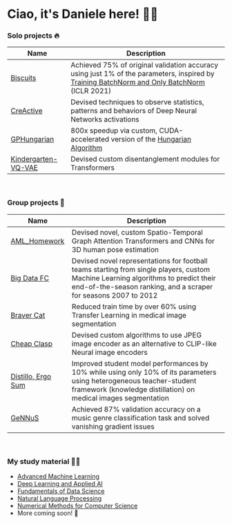 # Ciao, it's Daniele here! 🖐🏻

### Solo projects 🔥

| Name      | Description           |
|--------------------------------------|-------------------------------|
| [Biscuits](https://github.com/dansolombrino/Biscuits) | Achieved 75% of original validation accuracy using just 1% of the parameters, inspired by [Training BatchNorm and Only BatchNorm](https://openreview.net/forum?id=vYeQQ29Tbvx) (ICLR 2021) |
| [CreActive](https://github.com/dansolombrino/CreActive) | Devised techniques to observe statistics, patterns and behaviors of Deep Neural Networks activations |
| [GPHungarian](https://github.com/dansolombrino/GPHungarian) | 800x speedup via custom, CUDA-accelerated version of the [Hungarian Algorithm](https://en.wikipedia.org/wiki/Hungarian_algorithm) |
| [Kindergarten-VQ-VAE](https://github.com/dansolombrino/Kindergarten-VQ-VAE) | Devised custom disentanglement modules for Transformers |

<br>

### Group projects 🚀


| Name      | Description           |
|-------------------|-------------------------------|
| [AML_Homework](https://github.com/Astronauts-Making-Limoncello/AML_Homework) | Devised novel, custom Spatio-Temporal Graph Attention Transformers and CNNs for 3D human pose estimation |
| [Big Data FC](https://github.com/Big-Data-FC) | Devised novel representations for football teams starting from single players, custom Machine Learning algorithms to predict their end-of-the-season ranking, and a scraper for seasons 2007 to 2012 |
| [Braver Cat](https://github.com/Braver-Cat/Braver-Cat) | Reduced train time by over 60% using Transfer Learning in medical image segmentation |
| [Cheap Clasp](https://github.com/Cheap-Clasp) | Devised custom algorithms to use JPEG image encoder as an alternative to CLIP-like Neural image encoders |
| [Distillo, Ergo Sum](https://github.com/Astronauts-Making-Limoncello/Distillo-Ergo-Sum) | Improved student model performances by 10% while using only 10% of its parameters using heterogeneous teacher-student framework (knowledge distillation) on medical images segmentation |
| [GeNNuS](https://github.com/Filetto-Di-Salmone/GeNNus) | Achieved 87% validation accuracy on a music genre classification task and solved vanishing gradient issues |

<br>

### My study material 👨‍🎓

- [Advanced Machine Learning](https://github.com/dansolombrino/AML-2023-24)
- [Deep Learning and Applied AI](https://github.com/dansolombrino/DLAI-2022-23)
- [Fundamentals of Data Science](https://github.com/dansolombrino/FDS-2022-23)
- [Natural Language Processing](https://github.com/dansolombrino/NLP-2022-23)
- [Numerical Methods for Computer Science](https://github.com/dansolombrino/NumMethCS-2022-23)
- More coming soon! 📘

